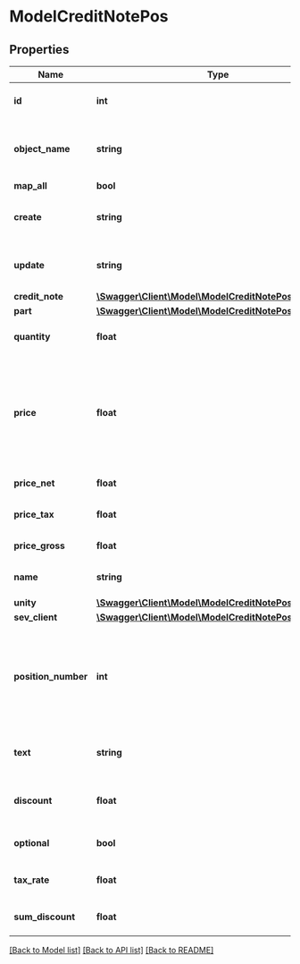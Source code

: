 # ModelCreditNotePos

## Properties
Name | Type | Description | Notes
------------ | ------------- | ------------- | -------------
**id** | **int** | The creditNote position id. | [optional] 
**object_name** | **string** | The creditNote position object name | 
**map_all** | **bool** |  | 
**create** | **string** | Date of creditNote position creation | [optional] 
**update** | **string** | Date of last creditNote position update | [optional] 
**credit_note** | [**\Swagger\Client\Model\ModelCreditNotePosCreditNote**](ModelCreditNotePosCreditNote.md) |  | [optional] 
**part** | [**\Swagger\Client\Model\ModelCreditNotePosPart**](ModelCreditNotePosPart.md) |  | [optional] 
**quantity** | **float** | Quantity of the article/part | 
**price** | **float** | Price of the article/part. Is either gross or net, depending on the sevDesk account setting. | [optional] 
**price_net** | **float** | Net price of the part | [optional] 
**price_tax** | **float** | Tax on the price of the part | [optional] 
**price_gross** | **float** | Gross price of the part | [optional] 
**name** | **string** | Name of the article/part. | [optional] 
**unity** | [**\Swagger\Client\Model\ModelCreditNotePosUnity**](ModelCreditNotePosUnity.md) |  | 
**sev_client** | [**\Swagger\Client\Model\ModelCreditNotePosSevClient**](ModelCreditNotePosSevClient.md) |  | [optional] 
**position_number** | **int** | Position number of your position. Can be used to creditNote multiple positions. | [optional] 
**text** | **string** | A text describing your position. | [optional] 
**discount** | **float** | An optional discount of the position. | [optional] 
**optional** | **bool** | Defines if the position is optional. | [optional] 
**tax_rate** | **float** | Tax rate of the position. | 
**sum_discount** | **float** | Discount sum of the position | [optional] 

[[Back to Model list]](../../README.md#documentation-for-models) [[Back to API list]](../../README.md#documentation-for-api-endpoints) [[Back to README]](../../README.md)

